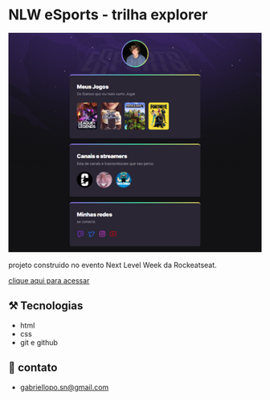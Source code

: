 # NLW eSports - trilha explorer

![preview](./.github/preview.png)

projeto construido no evento Next Level Week da Rockeatseat.

[clique aqui para acessar](https://Gabriellsn.github.io/NLW/)

## ⚒️ Tecnologias

- html 
- css 
- git e github 

## 📱 contato
- gabriellopo.sn@gmail.com

 